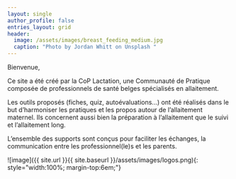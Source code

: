```yaml
---
layout: single
author_profile: false
entries_layout: grid
header:
  image: /assets/images/breast_feeding_medium.jpg
  caption: "Photo by Jordan Whitt on Unsplash "
---
```


Bienvenue,



Ce site a été créé par la CoP Lactation, une Communauté de Pratique composée de professionnels de santé belges spécialisés en allaitement.


Les outils proposés (fiches, quiz, autoévaluations...) ont été réalisés dans le but d’harmoniser les pratiques et les propos autour de l’allaitement maternel. Ils concernent aussi bien la préparation à l’allaitement que le suivi et l’allaitement long.


L’ensemble des supports sont conçus pour faciliter les échanges, la communication entre les professionnel(le)s et les parents.



![image]({{ site.url }}{{ site.baseurl }}/assets/images/logos.png){: style="width:100%; margin-top:6em;"}
